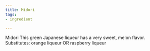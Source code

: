 ```yaml
---
title: Midori
tags:
- ingredient

---
```

Midori This green Japanese liqueur has a very sweet, melon flavor. Substitutes: orange liqueur OR raspberry liqueur
